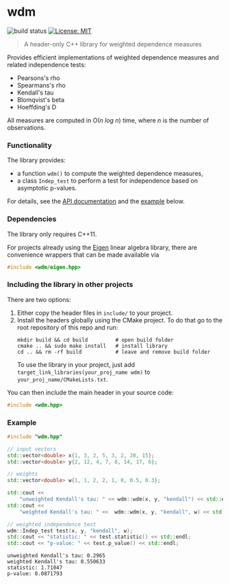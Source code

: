 # wdm

![build status](https://github.com/tnagler/wdm/actions/workflows/main.yml/badge.svg?branch=main)
[![License: MIT](https://img.shields.io/badge/License-MIT-yellow.svg)](https://opensource.org/licenses/MIT)

> A header-only C++ library for weighted dependence measures

Provides efficient implementations of weighted dependence measures and related 
independence tests:

- Pearsons's rho
- Spearmans's rho
- Kendall's tau
- Blomqvist's beta
- Hoeffding's D

All measures are computed in O(_n log n_) time, where _n_ is the number of 
observations.

### Functionality

The library provides:

- a function `wdm()` to compute the weighted dependence measures,
- a class `Indep_test` to perform a test for independence based on asymptotic
  p-values.

For details, see the [API documentation](https://tnagler.github.io/wdm/) 
and the [example](#example) below.

### Dependencies

The library only requires C++11. 

For projects already using the [Eigen](https://eigen.tuxfamily.org) linear 
algebra library, there are convenience wrappers that can be made available via 

```cpp
#include <wdm/eigen.hpp>
```

### Including the library in other projects

There are two options: 

1. Either copy the header files in `include/` to your project.
2. Install the headers globally using the CMake project. To do that go to the 
   root repository of this repo and run:
   ```shell
   mkdir build && cd build         # open build folder
   cmake .. && sudo make install   # install library
   cd .. && rm -rf build           # leave and remove build folder
   ```
   To use the library in your project, just add 
   `target_link_libraries(your_proj_name wdm)` to `your_proj_name/CMakeLists.txt`.

You can then include the main header in your source code:

```cpp
#include <wdm.hpp>
```

### Example

```cpp
#include "wdm.hpp"

// input vectors
std::vector<double> x{1, 3, 2, 5, 3, 2, 20, 15};
std::vector<double> y{2, 12, 4, 7, 8, 14, 17, 6};

// weights
std::vector<double> w{1, 1, 2, 2, 1, 0, 0.5, 0.3};

std::cout <<
    "unweighted Kendall's tau: " << wdm::wdm(x, y, "kendall") << std::endl;
std::cout <<
    "weighted Kendall's tau: " <<  wdm::wdm(x, y, "kendall", w) << std::endl;

// weighted independence test
wdm::Indep_test test(x, y, "kendall", w);
std::cout << "statistic: " << test.statistic() << std::endl;
std::cout << "p-value: " << test.p_value() << std::endl;
```

```
unweighted Kendall's tau: 0.2965
weighted Kendall's tau: 0.550633
statistic: 1.71047
p-value: 0.0871793
```
